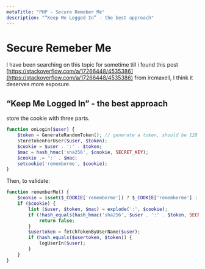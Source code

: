 ```yaml
---
metaTitle: "PHP - Secure Remeber Me"
description: "“Keep Me Logged In” - the best approach"
---
```


# Secure Remeber Me


I have been searching on this topic for sometime till i found this post [https://stackoverflow.com/a/17266448/4535386](https://stackoverflow.com/a/17266448/4535386) from ircmaxell, I think it deserves more exposure.



## “Keep Me Logged In” - the best approach


store the cookie with three parts.

```php
function onLogin($user) {
    $token = GenerateRandomToken(); // generate a token, should be 128 - 256 bit
    storeTokenForUser($user, $token);
    $cookie = $user . ':' . $token;
    $mac = hash_hmac('sha256', $cookie, SECRET_KEY);
    $cookie .= ':' . $mac;
    setcookie('rememberme', $cookie);
}

```

Then, to validate:

```php
function rememberMe() {
    $cookie = isset($_COOKIE['rememberme']) ? $_COOKIE['rememberme'] : '';
    if ($cookie) {
        list ($user, $token, $mac) = explode(':', $cookie);
        if (!hash_equals(hash_hmac('sha256', $user . ':' . $token, SECRET_KEY), $mac)) {
            return false;
        }
        $usertoken = fetchTokenByUserName($user);
        if (hash_equals($usertoken, $token)) {
            logUserIn($user);
        }
    }
}

```

